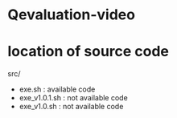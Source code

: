 # Qevaluation-video

# location of source code
src/
* exe.sh : available code
* exe_v1.0.1.sh : not available code
* exe_v1.0.sh : not available code
